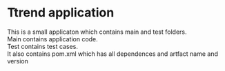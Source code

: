 # Ttrend application

This is a small applicaton which contains main and test folders.  
Main contains application code.  
Test contains test cases.  
It also contains pom.xml which has all dependences and artfact name and version

